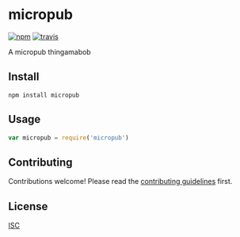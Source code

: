 # micropub

[![npm][npm-image]][npm-url]
[![travis][travis-image]][travis-url]

[npm-image]: https://img.shields.io/npm/v/micropub.svg?style=flat-square
[npm-url]: https://www.npmjs.com/package/micropub
[travis-image]: https://img.shields.io/travis/bcomnes/micropub.svg?style=flat-square
[travis-url]: https://travis-ci.org/bcomnes/micropub

A micropub thingamabob

## Install

```
npm install micropub
```

## Usage

```js
var micropub = require('micropub')
```

## Contributing

Contributions welcome! Please read the [contributing guidelines](CONTRIBUTING.md) first.

## License

[ISC](LICENSE.md)
